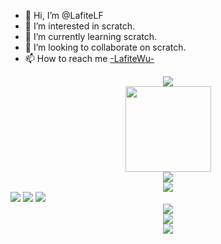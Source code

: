 - 👋 Hi, I’m @LafiteLF
- 👀 I’m interested in scratch.
- 🌱 I’m currently learning scratch.
- 💞️ I’m looking to collaborate on scratch.
- 📫 How to reach me [-LafiteWu-](https://space.bilibili.com/1251067522)
<div align="center"> <img src="https://metrics.lecoq.io/sun0225SUN?template=classic&config.timezone=Asia%2FShanghai"> </div>
<div align="center"> <img height="137px" src="https://github-readme-stats.vercel.app/api?username=LafiteLF&hide_title=true&hide_border=true&show_icons=trueline_height=21&text_color=000&icon_color=000&bg_color=0,ea6161,ffc64d,fffc4d,52fa5a&theme=graywhite" /> </div>
<div align="center"> <img src="https://github-readme-stats.vercel.app/api/top-langs/?username=LafiteLF&hide_title=true&hide_border=true&layout=compact&langs_count=6&text_color=000&icon_color=fff&bg_color=0,52fa5a,4dfcff,c64dff&theme=graywhite" /> </div>
<div align="center"> <img src="https://github-profile-trophy.vercel.app/?username=LafiteLF" /> </div>
<span > <img src="https://img.shields.io/badge/-HTML5-E34F26?style=flat-square&logo=html5&logoColor=white" /> <img src="https://img.shields.io/badge/-CSS3-1572B6?style=flat-square&logo=css3" /> <img src="https://img.shields.io/badge/-JavaScript-oringe?style=flat-square&logo=javascript" /> </span>
<div align="center"> <img src="https://visitor-badge.glitch.me/badge?page_id=LafiteLF" /> </div>
<div align="center"> <img src="https://activity-graph.herokuapp.com/graph?username=LafiteLF&theme=xcode" /> </div>
<div align="center"> <img src="https://github-readme-streak-stats.herokuapp.com/?user=LafiteLF" /> </div>
